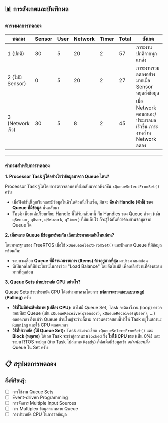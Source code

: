 ## 📊 การสังเกตและบันทึกผล

### ตารางผลการทดลอง

| ทดลอง | Sensor | User | Network | Timer | Total | สังเกต |
|-------|--------|------|---------|-------|-------|---------|
| 1 (ปกติ) | 30 | 5 | 20 | 2 | 57 | ภาระงานปกติจากทุกแหล่ง |
| 2 (ไม่มี Sensor) | 0 | 5 | 20 | 2 | 27 | ภาระงานรวมลดลงอย่างมากเมื่อ Sensor หยุดส่งข้อมูล |
| 3 (Network เร็ว) | 30 | 5 | 8 | 2 | 45 | เมื่อ Network ตอบสนอง/ประมวลผลเร็วขึ้น ภาระงานส่วน Network ลดลง |

---

### คำถามสำหรับการทดลอง

**1. Processor Task รู้ได้อย่างไรว่าข้อมูลมาจาก Queue ไหน?**

Processor Task รู้ได้โดยการตรวจสอบค่าที่ส่งกลับมาจากฟังก์ชัน `xQueueSelectFromSet()` ครับ

* เมื่อฟังก์ชันนี้ถูกเรียกและมีข้อมูลในคิวใดคิวหนึ่งในเซ็ต, มันจะ **คืนค่า Handle (ตัวชี้) ของ Queue ที่มีข้อมูล** นั้นกลับมา
* Task เพียงแค่เปรียบเทียบ Handle ที่ได้รับกลับมานี้ กับ Handles ของ Queue ต่างๆ (เช่น `qSensor`, `qUser`, `qNetwork`, `qTimer`) ที่มันเก็บไว้ ก็จะรู้ได้ทันทีว่าต้องอ่านข้อมูลจาก Queue ใด

**2. เมื่อหลาย Queue มีข้อมูลพร้อมกัน เลือกประมวลผลอันไหนก่อน?**

โดยมาตรฐานของ FreeRTOS เมื่อใช้ `xQueueSelectFromSet()` และมีหลาย Queue ที่มีข้อมูลพร้อมกัน:

* ระบบจะเลือก **Queue ที่มีจำนวนรายการ (Items) ค้างอยู่มากที่สุด** มาประมวลผลก่อน
* นี่เป็นกลไกที่มีประโยชน์ในการช่วย "Load Balance" โดยอัตโนมัติ เพื่อเคลียร์งานที่ค้างสะสมมากที่สุดก่อน

**3. Queue Sets ช่วยประหยัด CPU อย่างไร?**

Queue Sets ช่วยประหยัด CPU ได้อย่างมหาศาลโดยการ **ขจัดการตรวจสอบแบบวนลูป (Polling)** ครับ

* **วิธีที่ไม่มีประสิทธิภาพ (เปลือง CPU):** ถ้าไม่มี Queue Set, Task จะต้องวิ่งวน (loop) ตรวจสอบทีละ Queue (เช่น `xQueueReceive(qSensor)`, `xQueueReceive(qUser)`, ...) ตลอดเวลา ถึงแม้ว่า Queue ส่วนใหญ่จะว่างก็ตาม การวนตรวจสอบนี้ทำให้ Task อยู่ในสถานะ `Running` และใช้ CPU ตลอดเวลา
* **วิธีที่ประหยัด (ใช้ Queue Set):** Task สามารถเรียก `xQueueSelectFromSet()` และ **Block (หยุดรอ)** ได้เลย Task จะเข้าสู่สถานะ `Blocked` ซึ่ง **ไม่ใช้ CPU เลย** (เป็น 0%) และระบบ RTOS จะปลุก (ย้าย Task ไปสถานะ `Ready`) ก็ต่อเมื่อมีข้อมูลเข้า *อย่างน้อยหนึ่ง* Queue ใน Set ครับ

## 📋 สรุปผลการทดลอง

### สิ่งที่เรียนรู้:
- [ ] การใช้งาน Queue Sets
- [ ] Event-driven Programming
- [ ] การจัดการ Multiple Input Sources
- [ ] การ Multiplex ข้อมูลจากหลาย Queue
- [ ] การประหยัด CPU ในการรอข้อมูล